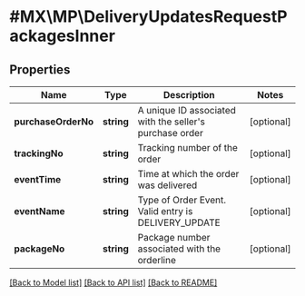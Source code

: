 # #MX\MP\DeliveryUpdatesRequestPackagesInner

## Properties

Name | Type | Description | Notes
------------ | ------------- | ------------- | -------------
**purchaseOrderNo** | **string** | A unique ID associated with the seller's purchase order | [optional]
**trackingNo** | **string** | Tracking number of the order | [optional]
**eventTime** | **string** | Time at which the order was delivered | [optional]
**eventName** | **string** | Type of Order Event. Valid entry is DELIVERY_UPDATE | [optional]
**packageNo** | **string** | Package number associated with the orderline | [optional]


[[Back to Model list]](../) [[Back to API list]](../../Api/MX/MP) [[Back to README]](../../README.md)
